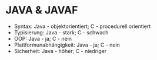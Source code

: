 # JAVA & JAVAF

- Syntax: Java - objektorientiert; C - procedurell orientiert
- Typisierung: Java - stark; C - schwach
- OOP: Java - ja; C - nein
- Plattformunabhängigkeit: Java - ja; C - nein
- Sicherheit: Java - höher; C - niedriger
